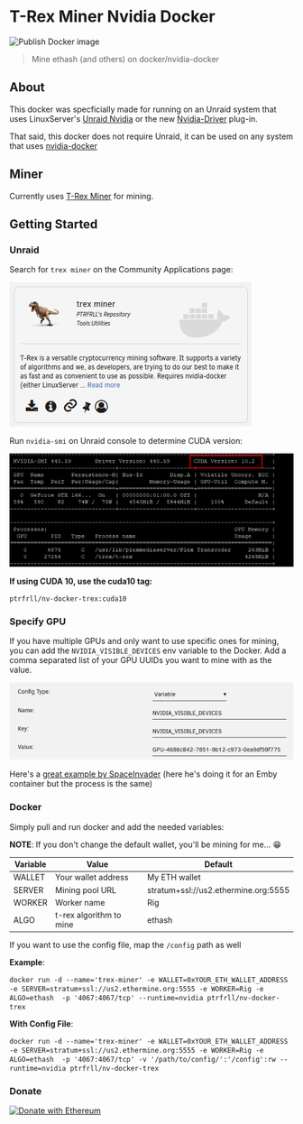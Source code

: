 # T-Rex Miner Nvidia Docker

![Publish Docker image](https://github.com/PTRFRLL/nv-docker-trex/workflows/Publish%20Docker%20image/badge.svg)

> Mine ethash (and others) on docker/nvidia-docker

## About

This docker was specficially made for running on an Unraid system that uses LinuxServer's [Unraid Nvidia](https://forums.unraid.net/topic/77813-plugin-linuxserverio-unraid-nvidia/) or the new [Nvidia-Driver](https://forums.unraid.net/topic/98978-plugin-nvidia-driver/?tab=comments#comment-913250) plug-in.

That said, this docker does not require Unraid, it can be used on any system that uses [nvidia-docker](https://github.com/NVIDIA/nvidia-docker)

## Miner

Currently uses [T-Rex Miner](https://github.com/trexminer/T-Rex) for mining. 


## Getting Started

### Unraid

Search for `trex miner` on the Community Applications page:

![community apps](examples/ca.png)

Run `nvidia-smi` on Unraid console to determine CUDA version:

![cuda version](examples/cuda.png)

**If using CUDA 10, use the cuda10 tag:**

```
ptrfrll/nv-docker-trex:cuda10
```

### Specify GPU

If you have multiple GPUs and only want to use specific ones for mining, you can add the `NVIDIA_VISIBLE_DEVICES` env variable to the Docker. 
Add a comma separated list of your GPU UUIDs you want to mine with as the value.

![nvidia](examples/nvidia.png)

Here's a [great example by SpaceInvader](https://youtu.be/GOhHiFAXwOE?t=430) (here he's doing it for an Emby container but the process is the same)



### Docker

Simply pull and run docker and add the needed variables:

**NOTE**: If you don't change the default wallet, you'll be mining for me... :grin:

| Variable | Value                   | Default                              |
|----------|-------------------------|--------------------------------------|
| WALLET   | Your wallet address     | My ETH wallet                        |
| SERVER   | Mining pool URL         | stratum+ssl://us2.ethermine.org:5555 |
| WORKER   | Worker name             | Rig                                  |
| ALGO     | t-rex algorithm to mine | ethash                               |

If you want to use the config file, map the `/config` path as well

**Example**:

```
docker run -d --name='trex-miner' -e WALLET=0xYOUR_ETH_WALLET_ADDRESS -e SERVER=stratum+ssl://us2.ethermine.org:5555 -e WORKER=Rig -e ALGO=ethash  -p '4067:4067/tcp' --runtime=nvidia ptrfrll/nv-docker-trex
```

**With Config File**:

```
docker run -d --name='trex-miner' -e WALLET=0xYOUR_ETH_WALLET_ADDRESS -e SERVER=stratum+ssl://us2.ethermine.org:5555 -e WORKER=Rig -e ALGO=ethash  -p '4067:4067/tcp' -v '/path/to/config/':'/config':rw --runtime=nvidia ptrfrll/nv-docker-trex
```

### Donate

[![Donate with Ethereum](https://en.cryptobadges.io/badge/big/0x4208E04E6cAC8f496596fbfAFdF140382275C495)](https://en.cryptobadges.io/donate/0x4208E04E6cAC8f496596fbfAFdF140382275C495)